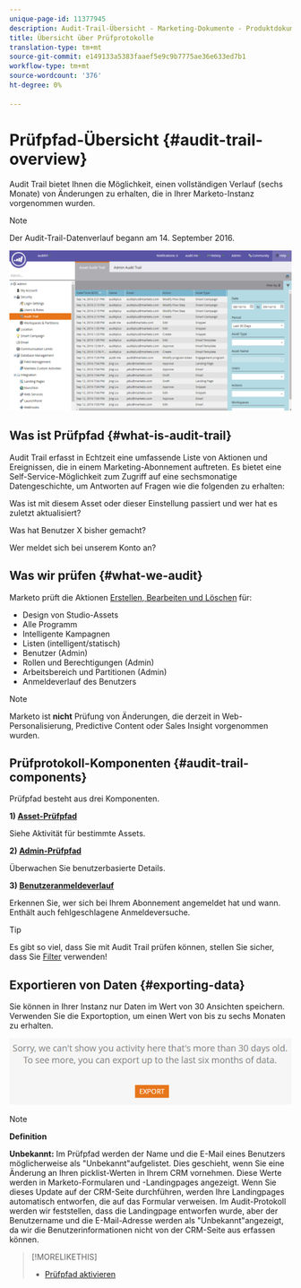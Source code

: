 ```yaml
---
unique-page-id: 11377945
description: Audit-Trail-Übersicht - Marketing-Dokumente - Produktdokumentation
title: Übersicht über Prüfprotokolle
translation-type: tm+mt
source-git-commit: e149133a5383faaef5e9c9b7775ae36e633ed7b1
workflow-type: tm+mt
source-wordcount: '376'
ht-degree: 0%

---
```



# Prüfpfad-Übersicht {#audit-trail-overview}

Audit Trail bietet Ihnen die Möglichkeit, einen vollständigen Verlauf (sechs Monate) von Änderungen zu erhalten, die in Ihrer Marketo-Instanz vorgenommen wurden.

>[!NOTE]
>
>Der Audit-Trail-Datenverlauf begann am 14. September 2016.

![](assets/one.png)

## Was ist Prüfpfad {#what-is-audit-trail}

Audit Trail erfasst in Echtzeit eine umfassende Liste von Aktionen und Ereignissen, die in einem Marketing-Abonnement auftreten. Es bietet eine Self-Service-Möglichkeit zum Zugriff auf eine sechsmonatige Datengeschichte, um Antworten auf Fragen wie die folgenden zu erhalten:

Was ist mit diesem Asset oder dieser Einstellung passiert und wer hat es zuletzt aktualisiert?

Was hat Benutzer X bisher gemacht?

Wer meldet sich bei unserem Konto an?

## Was wir prüfen {#what-we-audit}

Marketo prüft die Aktionen [Erstellen, Bearbeiten und Löschen](http://docs.marketo.com/display/DOCS/Change+Details+in+Audit+Trail) für:

* Design von Studio-Assets
* Alle Programm
* Intelligente Kampagnen
* Listen (intelligent/statisch)
* Benutzer (Admin)
* Rollen und Berechtigungen (Admin)
* Arbeitsbereich und Partitionen (Admin)
* Anmeldeverlauf des Benutzers

>[!NOTE]
>
>Marketo ist **nicht** Prüfung von Änderungen, die derzeit in Web-Personalisierung, Predictive Content oder Sales Insight vorgenommen wurden.

## Prüfprotokoll-Komponenten {#audit-trail-components}

Prüfpfad besteht aus drei Komponenten.

**1)  [Asset-Prüfpfad](http://docs.marketo.com/display/DOCS/Change+Details+in+Audit+Trail#ChangeDetailsinAuditTrail-AssetAuditTrail)**

Siehe Aktivität für bestimmte Assets.

**2)  [Admin-Prüfpfad](http://docs.marketo.com/display/DOCS/Change+Details+in+Audit+Trail#ChangeDetailsinAuditTrail-AdminAuditTrail)**

Überwachen Sie benutzerbasierte Details.

**3)  [Benutzeranmeldeverlauf](http://docs.marketo.com/display/DOCS/User+Login+History)**

Erkennen Sie, wer sich bei Ihrem Abonnement angemeldet hat und wann. Enthält auch fehlgeschlagene Anmeldeversuche.

>[!TIP]
>
>Es gibt so viel, dass Sie mit Audit Trail prüfen können, stellen Sie sicher, dass Sie [Filter](http://docs.marketo.com/display/DOCS/Filtering+in+Audit+Trail) verwenden!

## Exportieren von Daten {#exporting-data}

Sie können in Ihrer Instanz nur Daten im Wert von 30 Ansichten speichern. Verwenden Sie die Exportoption, um einen Wert von bis zu sechs Monaten zu erhalten.

![](assets/two.png)

>[!NOTE]
>
>**Definition**
>
>**Unbekannt:** Im Prüfpfad werden der Name und die E-Mail eines Benutzers möglicherweise als &quot;Unbekannt&quot;aufgelistet. Dies geschieht, wenn Sie eine Änderung an Ihren picklist-Werten in Ihrem CRM vornehmen. Diese Werte werden in Marketo-Formularen und -Landingpages angezeigt. Wenn Sie dieses Update auf der CRM-Seite durchführen, werden Ihre Landingpages automatisch entworfen, die auf das Formular verweisen. Im Audit-Protokoll werden wir feststellen, dass die Landingpage entworfen wurde, aber der Benutzername und die E-Mail-Adresse werden als &quot;Unbekannt&quot;angezeigt, da wir die Benutzerinformationen nicht von der CRM-Seite aus erfassen können.

>[!MORELIKETHIS]
>
>* [Prüfpfad aktivieren](enable-audit-trail.md)

>



